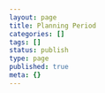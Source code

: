 ```yaml
---
layout: page
title: Planning Period
categories: []
tags: []
status: publish
type: page
published: true
meta: {}
---
```

